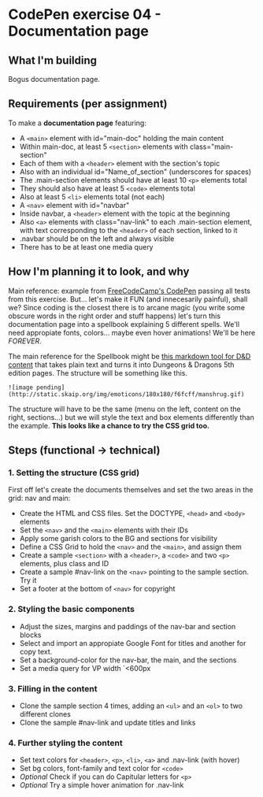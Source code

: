 # CodePen exercise 04 - Documentation page

## What I'm building
Bogus documentation page.

## Requirements (per assignment)
To make a **documentation page** featuring:
- A `<main>` element with id="main-doc" holding the main content
- Within main-doc, at least 5 `<section>` elements with class="main-section"
- Each of them with a `<header>` element with the section's topic
- Also with an individual id="Name_of_section" (underscores for spaces)
- The .main-section elements should have at least 10 `<p>` elements total
- They should also have at least 5 `<code>` elements total
- Also at least 5 `<li>` elements total (not each)
- A `<nav>` element with id="navbar"
- Inside navbar, a `<header>` element with the topic at the beginning
- Also `<a>` elements with class="nav-link" to each .main-section element, with text corresponding to the `<header>` of each section, linked to it
- .navbar should be on the left and always visible
- There has to be at least one media query


## How I'm planning it to look, and why
Main reference: example from [FreeCodeCamp's CodePen](https://codepen.io/freeCodeCamp/full/NdrKKL) passing all tests from this exercise. But... let's make it FUN (and innecesarily painful), shall we? Since coding is the closest there is to arcane magic (you write some obscure words in the right order and stuff happens) let's turn this documentation page into a spellbook explaining 5 different spells. We'll need appropiate fonts, colors... maybe even hover animations! We'll be here *FOREVER*.

The main reference for the Spellbook might be [this markdown tool for D&D content](https://homebrewery.naturalcrit.com/) that takes plain text and turns it into Dungeons & Dragons 5th edition pages. The structure will be something like this.

 	![image pending](http://static.skaip.org/img/emoticons/180x180/f6fcff/manshrug.gif)

The structure will have to be the same (menu on the left, content on the right, sections...) but we will style the text and box elements differently than the example. **This looks like a chance to try the CSS grid too.**

## Steps (functional -> technical)

### 1. Setting the structure (CSS grid)
First off let's create the documents themselves and set the two areas in the grid: nav and main:
- Create the HTML and CSS files. Set the DOCTYPE, `<head>` and `<body>` elements
- Set the `<nav>` and the `<main>` elements with their IDs
- Apply some garish colors to the BG and sections for visibility
- Define a CSS Grid to hold the `<nav>` and the `<main>`, and assign them
- Create a sample `<section>` with a `<header>`, a `<code>` and two `<p>` elements, plus class and ID
- Create a sample #nav-link on the `<nav>` pointing to the sample section. Try it
- Set a footer at the bottom of `<nav>` for copyright

### 2. Styling the basic components
- Adjust the sizes, margins and paddings of the nav-bar and section blocks
- Select and import an appropiate Google Font for titles and another for copy text.
- Set a background-color for the nav-bar, the main, and the sections
- Set a media query for VP width `<600px

### 3. Filling in the content
- Clone the sample section 4 times, adding an `<ul>` and an `<ol>` to two different clones
- Clone the sample #nav-link and update titles and links

### 4. Further styling the content 
- Set text colors for `<header>`, `<p>`, `<li>`, `<a>` and .nav-link (with hover)
- Set bg colors, font-family and text color for `<code>`
- *Optional* Check if you can do Capitular letters for `<p>`
- *Optional* Try a simple hover animation for .nav-link

